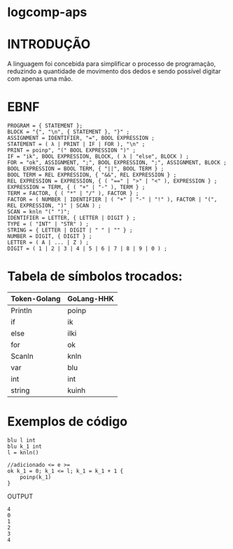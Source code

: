 # logcomp-aps

# INTRODUÇÃO

A linguagem foi concebida para simplificar o processo de programação, reduzindo a quantidade de movimento dos dedos e sendo possível digitar com apenas uma mão.

# EBNF
```
PROGRAM = { STATEMENT };
BLOCK = "{", "\n", { STATEMENT }, "}" ;
ASSIGNMENT = IDENTIFIER, "=", BOOL EXPRESSION ;
STATEMENT = ( λ | PRINT | IF | FOR ), "\n" ;
PRINT = poinp", "(" BOOL EXPRESSION ")" ;
IF = "ik", BOOL EXPRESSION, BLOCK, ( λ | "else", BLOCK ) ;
FOR = "ok", ASSIGNMENT, ";", BOOL EXPRESSION, ";", ASSIGNMENT, BLOCK ;
BOOL EXPRESSION = BOOL TERM, { "||", BOOL TERM } ;
BOOL TERM = REL EXPRESSION, { "&&", REL EXPRESSION } ;
REL EXPRESSION = EXPRESSION, { ( "==" | ">" | "<" ), EXPRESSION } ;
EXPRESSION = TERM, { ( "+" | "-" ), TERM } ;
TERM = FACTOR, { ( "*" | "/" ), FACTOR } ;
FACTOR = ( NUMBER | IDENTIFIER | ( "+" | "-" | "!" ), FACTOR | "(", REL EXPRESSION, ")" | SCAN ) ;
SCAN = knln "(" ")";
IDENTIFIER = LETTER, { LETTER | DIGIT } ;
TYPE = ( "INT" | "STR" ) ;
STRING = { LETTER | DIGIT | " " | "" } ;
NUMBER = DIGIT, { DIGIT } ;
LETTER = ( A | ... | Z ) ;
DIGIT = ( 1 | 2 | 3 | 4 | 5 | 6 | 7 | 8 | 9 | 0 ) ;
```

# Tabela de símbolos trocados:

| Token-Golang | GoLang-HHK |
|--------------|------------|
| Println       | poinp         |
| if         | ik       |
| else         | ilki       |
| for         | ok       |
|Scanln|knln|
|var|blu| 
|int|int|
|string|kuinh|



# Exemplos de código


```	
blu l int
blu k_1 int
l = knln()

//adicionado <= e >=
ok k_1 = 0; k_1 <= l; k_1 = k_1 + 1 {
	poinp(k_1)
} 
```

OUTPUT
```
4
0
1
2
3
4
```





